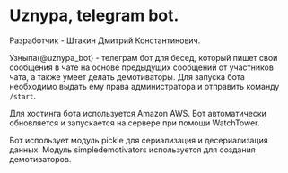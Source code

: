 # Uznypa, telegram bot.

Разработчик - Штакин Дмитрий Константинович.

Узныпа(@uznypa_bot) - телеграм бот для бесед, который пишет свои сообщения в чате на основе предыдущих сообщений от участников чата, а также умеет делать демотиваторы. Для запуска бота необходимо выдать ему права администратора и отправить команду `/start`.

Для хостинга бота используется Amazon AWS. Бот автоматически обновляется и запускается на сервере при помощи WatchTower.

Бот использует модуль pickle для сериализация и десериализация данных. Модуль simpledemotivators используется для создания демотиваторов.